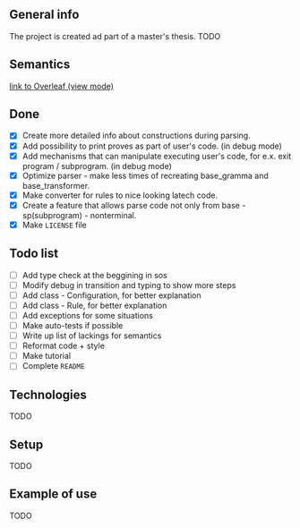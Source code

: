 ## General info
The project is created ad part of a master's thesis.
TODO

## Semantics
[link to Overleaf (view mode)](https://www.overleaf.com/read/bkzncfprpdkh#9766c8)

## Done
- [x] Create more detailed info about constructions during parsing.
- [x] Add possibility to print proves as part of user's code. (in debug mode)
- [x] Add mechanisms that can manipulate executing user's code, for e.x. exit program / subprogram. (in debug mode)
- [x] Optimize parser - make less times of recreating base_gramma and base_transformer.
- [x] Make converter for rules to nice looking latech code.
- [x] Create a feature that allows parse code not only from base - sp(subprogram) - nonterminal.
- [x] Make `LICENSE` file

## Todo list
- [ ] Add type check at the beggining in sos
- [ ] Modify debug in transition and typing to show more steps
- [ ] Add class - Configuration, for better explanation
- [ ] Add class - Rule, for better explanation
- [ ] Add exceptions for some situations
- [ ] Make auto-tests if possible
- [ ] Write up list of lackings for semantics
- [ ] Reformat code + style
- [ ] Make tutorial
- [ ] Complete `README`

## Technologies
TODO

## Setup
TODO

## Example of use
TODO
